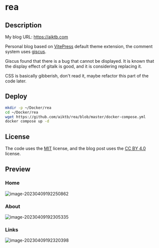 # rea

## Description

My blog URL: https://aiktb.com

Personal blog based on [VitePress](https://vitepress.dev/) default theme extension, the comment system uses [giscus](https://github.com/giscus/giscus).

Giscus found that there is a bug that cannot be displayed. It is known that the display effect of gitalk is good, and it is considering replacing it.

CSS is basically gibberish, don't read it, maybe refactor this part of the code later.

## Deploy

```bash
mkdir -p ~/Docker/rea
cd ~/Docker/rea
wget https://github.com/aiktb/rea/blob/master/docker-compose.yml
docker compose up -d
```

## License

The code uses the [MIT](https://github.com/aiktb/rea/blob/master/LICENSE) license, and the blog post uses the [CC BY 4.0](https://creativecommons.org/licenses/by/4.0/) license.

## Preview

### Home

![image-20230409192250862](https://image.aiktb.com/images/2023/04/09/202304091922114.png)

### About

![image-20230409192305335](https://image.aiktb.com/images/2023/04/09/202304091923450.png)

### Links

![image-20230409192320398](https://image.aiktb.com/images/2023/04/09/202304091923508.png)